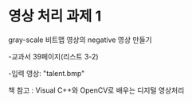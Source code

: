 # 영상 처리 과제 1

 

gray-scale 비트맵 영상의 negative 영상 만들기

   -교과서 39페이지(리스트 3-2)

   -입력 영상: "talent.bmp"


책 참고 : Visual C++와 OpenCV로 배우는 디지털 영상처리
